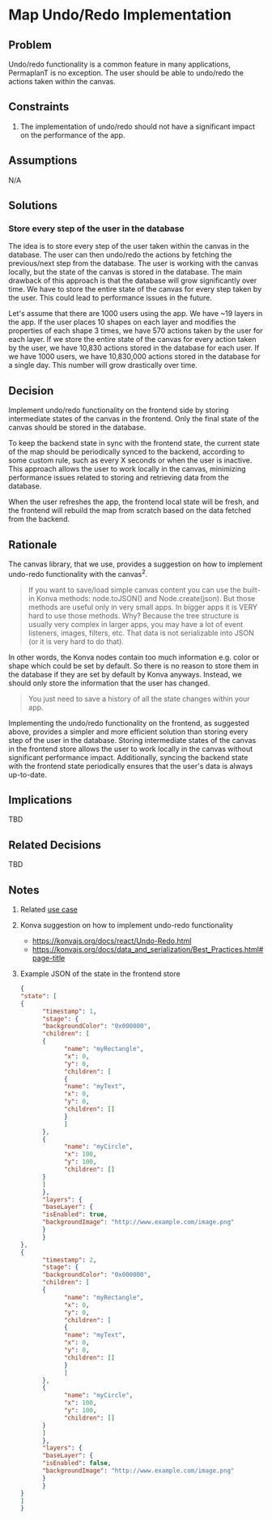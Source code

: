 # Map Undo/Redo Implementation

## Problem

Undo/redo functionality is a common feature in many applications, PermaplanT is no exception.
The user should be able to undo/redo the actions taken within the canvas.

## Constraints

1. The implementation of undo/redo should not have a significant impact on the performance of the app.

## Assumptions

N/A

## Solutions

### Store every step of the user in the database

The idea is to store every step of the user taken within the canvas in the database.
The user can then undo/redo the actions by fetching the previous/next step from the database.
The user is working with the canvas locally, but the state of the canvas is stored in the database.
The main drawback of this approach is that the database will grow significantly over time.
We have to store the entire state of the canvas for every step taken by the user.
This could lead to performance issues in the future.

Let's assume that there are 1000 users using the app.
We have ~19 layers in the app.
If the user places 10 shapes on each layer and modifies the properties of each shape 3 times, we have 570 actions taken by the user for each layer.
If we store the entire state of the canvas for every action taken by the user, we have 10,830 actions stored in the database for each user.
If we have 1000 users, we have 10,830,000 actions stored in the database for a single day. This number will grow drastically over time.

## Decision

Implement undo/redo functionality on the frontend side by storing intermediate states of the canvas in the frontend.
Only the final state of the canvas should be stored in the database.

To keep the backend state in sync with the frontend state, the current state of the map should be periodically synced to the backend, according to some custom rule, such as every X seconds or when the user is inactive.
This approach allows the user to work locally in the canvas, minimizing performance issues related to storing and retrieving data from the database.

When the user refreshes the app, the frontend local state will be fresh, and the frontend will rebuild the map from scratch based on the data fetched from the backend.

## Rationale

The canvas library, that we use, provides a suggestion on how to implement undo-redo functionality with the canvas<sup>2</sup>.

> If you want to save/load simple canvas content you can use the built-in Konva methods: node.toJSON() and Node.create(json). But those methods are useful only in very small apps. In bigger apps it is VERY hard to use those methods. Why? Because the tree structure is usually very complex in larger apps, you may have a lot of event listeners, images, filters, etc. That data is not serializable into JSON (or it is very hard to do that).

In other words, the Konva nodes contain too much information e.g. color or shape which could be set by default.
So there is no reason to store them in the database if they are set by default by Konva anyways.
Instead, we should only store the information that the user has changed.

> You just need to save a history of all the state changes within your app.

Implementing the undo/redo functionality on the frontend, as suggested above, provides a simpler and more efficient solution than storing every step of the user in the database.
Storing intermediate states of the canvas in the frontend store allows the user to work locally in the canvas without significant performance impact.
Additionally, syncing the backend state with the frontend state periodically ensures that the user's data is always up-to-date.

## Implications

TBD

## Related Decisions

TBD

## Notes

1.  Related [use case](/doc/usecases/map_undo_redo.md)
2.  Konva suggestion on how to implement undo-redo functionality
    -   https://konvajs.org/docs/react/Undo-Redo.html
    -   https://konvajs.org/docs/data_and_serialization/Best_Practices.html#page-title
3.  Example JSON of the state in the frontend store

    ```JSON
    {
    "state": [
    {
          "timestamp": 1,
          "stage": {
          "backgroundColor": "0x000000",
          "children": [
          {
                "name": "myRectangle",
                "x": 0,
                "y": 0,
                "children": [
                {
                "name": "myText",
                "x": 0,
                "y": 0,
                "children": []
                }
                ]
          },
          {
                "name": "myCircle",
                "x": 100,
                "y": 100,
                "children": []
          }
          ]
          },
          "layers": {
          "baseLayer": {
          "isEnabled": true,
          "backgroundImage": "http://www.example.com/image.png"
          }
          }
    },
    {
          "timestamp": 2,
          "stage": {
          "backgroundColor": "0x000000",
          "children": [
          {
                "name": "myRectangle",
                "x": 0,
                "y": 0,
                "children": [
                {
                "name": "myText",
                "x": 0,
                "y": 0,
                "children": []
                }
                ]
          },
          {
                "name": "myCircle",
                "x": 100,
                "y": 100,
                "children": []
          }
          ]
          },
          "layers": {
          "baseLayer": {
          "isEnabled": false,
          "backgroundImage": "http://www.example.com/image.png"
          }
          }
    }
    ]
    }
    ```
